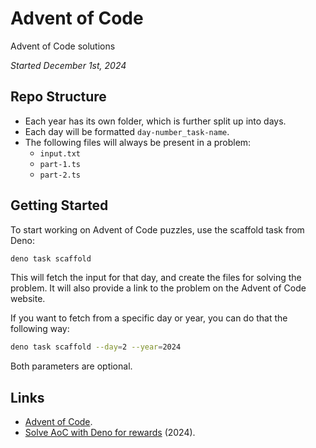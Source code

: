 # Advent of Code

Advent of Code solutions

_Started December 1st, 2024_

## Repo Structure

- Each year has its own folder, which is further split up into days.
- Each day will be formatted `day-number_task-name`.
- The following files will always be present in a problem:
  - `input.txt`
  - `part-1.ts`
  - `part-2.ts`

## Getting Started

To start working on Advent of Code puzzles, use the scaffold task from Deno:

```bash
deno task scaffold
```

This will fetch the input for that day, and create the files for solving the
problem. It will also provide a link to the problem on the Advent of Code
website.

If you want to fetch from a specific day or year, you can do that the following way:

```bash
deno task scaffold --day=2 --year=2024
```

Both parameters are optional.

## Links

- [Advent of Code](https://adventofcode.com/).
- [Solve AoC with Deno for rewards](https://deno.com/blog/advent-of-code-2024)
  (2024).

